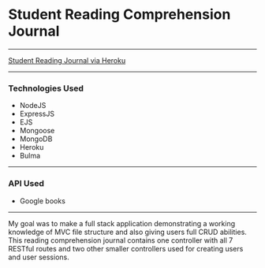 # Student Reading Comprehension Journal

---

[Student Reading Journal via Heroku](https://mj-express-mongo-example.herokuapp.com/logs)

---

### Technologies Used
* NodeJS
* ExpressJS
* EJS
* Mongoose
* MongoDB
* Heroku
* Bulma

---

### API Used
* Google books

---

My goal was to make a full stack application demonstrating a working knowledge of MVC file structure and also giving users full CRUD abilities. This reading comprehension journal contains one controller with all 7 RESTful routes and two other smaller controllers used for creating users and user sessions.
